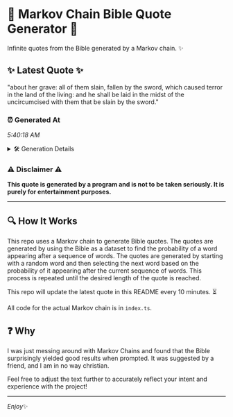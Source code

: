 # 📖 Markov Chain Bible Quote Generator 📖

Infinite quotes from the Bible generated by a Markov chain. ✨

## ✨ Latest Quote ✨
"about her grave: all of them slain, fallen by the sword, which caused terror in the land of the living: and he shall be laid in the midst of the uncircumcised with them that be slain by the sword."

### ⏰ Generated At
*5:40:18 AM*

<details>
    <summary>🛠️ Generation Details</summary>
    <p>
        <strong>🌱 Seed:</strong> about<br>
        <strong>🔄 Iterations:</strong> 38<br>
        <strong>📜 Context History:</strong><br>[ about ]: her<br>[ about, her ]: grave:<br>[ about, her, grave: ]: all<br>[ about, her, grave:, all ]: of<br>[ about, her, grave:, all, of ]: them<br>[ about, her, grave:, all, of, them ]: slain,<br>[ her, grave:, all, of, them, slain, ]: fallen<br>[ grave:, all, of, them, slain,, fallen ]: by<br>[ all, of, them, slain,, fallen, by ]: the<br>[ of, them, slain,, fallen, by, the ]: sword,<br>[ them, slain,, fallen, by, the, sword, ]: which<br>[ slain,, fallen, by, the, sword,, which ]: caused<br>[ fallen, by, the, sword,, which, caused ]: terror<br>[ by, the, sword,, which, caused, terror ]: in<br>[ the, sword,, which, caused, terror, in ]: the<br>[ sword,, which, caused, terror, in, the ]: land<br>[ which, caused, terror, in, the, land ]: of<br>[ caused, terror, in, the, land, of ]: the<br>[ terror, in, the, land, of, the ]: living:<br>[ in, the, land, of, the, living: ]: and<br>[ the, land, of, the, living:, and ]: he<br>[ land, of, the, living:, and, he ]: shall<br>[ of, the, living:, and, he, shall ]: be<br>[ the, living:, and, he, shall, be ]: laid<br>[ living:, and, he, shall, be, laid ]: in<br>[ and, he, shall, be, laid, in ]: the<br>[ he, shall, be, laid, in, the ]: midst<br>[ shall, be, laid, in, the, midst ]: of<br>[ be, laid, in, the, midst, of ]: the<br>[ laid, in, the, midst, of, the ]: uncircumcised<br>[ in, the, midst, of, the, uncircumcised ]: with<br>[ the, midst, of, the, uncircumcised, with ]: them<br>[ midst, of, the, uncircumcised, with, them ]: that<br>[ of, the, uncircumcised, with, them, that ]: be<br>[ the, uncircumcised, with, them, that, be ]: slain<br>[ uncircumcised, with, them, that, be, slain ]: by<br>[ with, them, that, be, slain, by ]: the<br>[ them, that, be, slain, by, the ]: sword.<br>
    </p>
</details>

### ⚠️ Disclaimer ⚠️
**This quote is generated by a program and is not to be taken seriously. It is purely for entertainment purposes.**

---

## 🔍 How It Works

This repo uses a Markov chain to generate Bible quotes. The quotes are generated by using the Bible as a dataset to find the probability of a word appearing after a sequence of words. The quotes are generated by starting with a random word and then selecting the next word based on the probability of it appearing after the current sequence of words. This process is repeated until the desired length of the quote is reached.

This repo will update the latest quote in this README every 10 minutes. ⏳

All code for the actual Markov chain is in `index.ts`.

## ❓ Why

I was just messing around with Markov Chains and found that the Bible surprisingly yielded good results when prompted. 
It was suggested by a friend, and I am in no way christian.

Feel free to adjust the text further to accurately reflect your intent and experience with the project!

---

*Enjoy*✨
